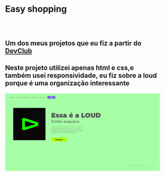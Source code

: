 <h1>Easy shopping</h1>
<br>
<br>
<h2>Um dos meus projetos que eu fiz a partir do <a href="https://plataforma.devclub.com.br/auth/login?redirect=/area/vitrine"/>DevClub</a><h2>
<p>Neste projeto utilizei apenas html e css,e também usei responsividade, eu fiz sobre a loud porque é uma organização interessante</p>
<img src="https://github.com/Gabreuxx/Arquivo-de-estudos-css/blob/master/img/2022-08-04.png?raw=true"/>
